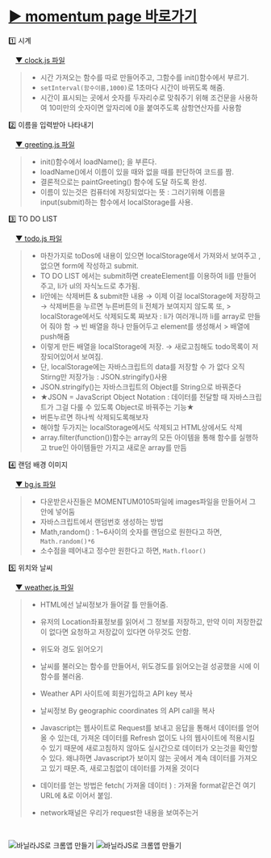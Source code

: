 # [▶ momentum page 바로가기](https://ohna93.github.io/MOMENTUM)

1️⃣  시계

&emsp;[▼ clock.js 파일](clock.js)
> -  시간 가져오는 함수를 따로 만들어주고, 그함수를 init()함수에서 부르기.  
> -  `setInterval(함수이름,1000)`로 1초마다 시간이 바뀌도록 해줌.  
> -  시간이 표시되는 곳에서 숫자를 두자리수로 맞춰주기 위해 조건문을 사용하여 10미만의 숫자이면 앞자리에 0을 붙여주도록 삼항연산자를 사용함  
 
2️⃣  이름을 입력받아 나타내기

&emsp;[▼ greeting.js 파일](greeting.js)
> - init()함수에서 loadName(); 을 부른다.  
> - loadName()에서 이름이 있을 때와 없을 때를 판단하여 코드를 짬.  
> - 결론적으로는 paintGreeting() 함수에 도달 하도록 완성.  
> - 이름이 있는것은 컴퓨터에 저장되었다는 뜻 : 그러기위해 이름을 input(submit)하는 함수에서 localStorage를 사용.  

3️⃣  TO DO LIST

&emsp;[▼ todo.js 파일](todo.js)
> - 마찬가지로 toDos에 내용이 있으면 localStorage에서 가져와서 보여주고 , 없으면 form에 작성하고 submit.  
> - TO DO LIST 에서는 submit하면 createElement를 이용하여 li를 만들어주고, li가 ul의 자식노드로 추가됨.  
> - li안에는 삭제버튼 & submit한 내용 → 이제 이걸 localStorage에 저장하고 → 삭제버튼을 누르면 누른버튼의 li 전체가 보여지지 않도록 또, > localStorage에서도 삭제되도록 짜보자  : li가 여러개니까 li를 array로 만들어 줘야 함 → 빈 배열을 하나 만들어두고 element를 생성해서 > 배열에 push해줌  
> - 이렇게 만든 배열을 localStorage에 저장. → 새로고침해도 todo목록이 저장되어있어서 보여짐.  
> - 단, localStorage에는 자바스크립트의 data를 저장할 수 가 없다 오직 Stirng만 저장가능 : JSON.stringify()사용  
> - JSON.stringify()는 자바스크립트의 Object를 String으로 바꿔준다  
> - ★JSON = JavaScript Object Notation : 데이터를 전달할 때 자바스크립트가 그걸 다룰 수 있도록 Object로 바꿔주는 기능★  
> - 버튼누르면 하나씩 삭제되도록해보자  
> - 해야할 두가지는 localStorage에서도 삭제되고 HTML상에서도 삭제  
> - array.filter(function())함수는 array의 모든 아이템을 통해 함수를 실행하고 true인 아이템들만 가지고 새로운 array를 만듬    

4️⃣  랜덤 배경 이미지

&emsp;[▼ bg.js 파일](bg.js)
> - 다운받은사진들은 MOMENTUM0105파일에 images파일을 만들어서 그 안에 넣어둠  
> - 자바스크립트에서 랜덤번호 생성하는 방법  
> - Math,random() : 1~6사이의 숫자를 랜덤으로 원한다고 하면, `Math.random()*6`  
> - 소수점을 떼어내고 정수만 원한다고 하면, `Math.floor()`    

5️⃣  위치와 날씨

&emsp;[▼ weather.js 파일](weather.js)
> - HTML에선 날씨정보가 들어갈 틀 만들어줌.  
> - 유저의 Location좌표정보를 읽어서 그 정보를 저장하고,  만약 이미 저장한값이 없다면 요청하고 저장값이 있다면 아무것도 안함.  
> - 위도와 경도 읽어오기  
> - 날씨를 불러오는 함수를 만들어서, 위도경도를 읽어오는걸 성공했을 시에 이 함수를 불러옴.  
> - Weather API 사이트에 회원가입하고 API key 복사  
> - 날씨정보 By geographic coordinates 의 API call을 복사  
> 
> - Javascript는 웹사이트로 Request를 보내고 응답을 통해서 데이터를 얻어올 수 있는데, 가져온 데이터를 Refresh 없이도 나의 웹사이트에   적용시킬 수 있기 때문에 새로고침하지 않아도 실시간으로 데이터가 오는것을 확인할 수 있다. 왜냐하면 Javascript가 보이지 않는 곳에서   계속 데이터를 가져오고 있기 때문.즉, 새로고침없이 데이터를 가져올 것이다  
> 
> - 데이터를 얻는 방법은 fetch( 가져올 데이터 ) : 가져올 format같은건 여기 URL에 &로 이어서 붙임.  
> - network패널은 우리가 request한 내용을 보여주는거  

<br>

![바닐라JS로 크롬앱 만들기](screenshot.png)
![바닐라JS로 크롬앱 만들기](screenshot2.png) 
